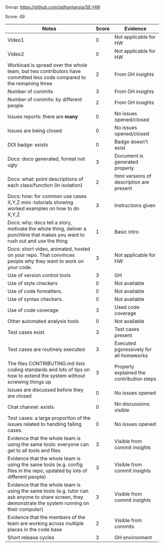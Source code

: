 Group: https://github.com/sidhantarora/SE-HW

Score: 49

|Notes|Score|Evidence|
|-----|---------|---------|
|Video1| 0 | Not applicable for HW  | 
|Video2| 0 | Not applicable for HW | 
|Workload is spread over the whole team, but two contributors have committed less code compared to the remaining three| 2 | From GH insights |
|Number of commits| 3 | From GH insights |
|Number of commits: by different people| 2 | From GH insights |
|Issues reports: there are **many**| 0 | No issues opened/closed |
|Issues are being closed| 0 | No issues opened/closed |
|DOI badge: exists| 0 | Badge doesn't exist |
|Docs: doco generated, format not ugly | 3 | Document is generated properly |
|Docs: what: point descriptions of each class/function (in isolation) | 2 | html versions of description are present |
|Docs: how: for common use cases X,Y,Z mini-tutorials showing worked examples on how to do X,Y,Z| 3 | Instructions given |
|Docs: why: docs tell a story, motivate the whole thing, deliver a punchline that makes you want to rush out and use the thing| 1 | Basic intro |
|Docs: short video, animated, hosted on your repo. That convinces people why they want to work on your code.| 3 | Not applicable for HW |
|Use of version control tools| 3 | GH |
|Use of style checkers | 0 | Not available |
|Use of code formatters. | 0 | Not available |
|Use of syntax checkers. | 0 | Not available |
|Use of code coverage | 3 | Used code coverage |
|Other automated analysis tools| 0 | Not available |
|Test cases exist| 3 | Test cases present |
|Test cases are routinely executed| 3 | Executed pgoressively for all homeworks |
|The files CONTRIBUTING.md lists coding standards and lots of tips on how to extend the system without screwing things up| 3 | Properly explained the contribution steps |
|Issues are discussed before they are closed| 0 | No issues opened |
|Chat channel: exists| 0 | No discussions visible |
|Test cases: a large proportion of the issues related to handling failing cases.| 0 | No issues opened |
|Evidence that the whole team is using the same tools: everyone can get to all tools and files| 3 | Visible from commit insights |
|Evidence that the whole team is using the same tools (e.g. config files in the repo, updated by lots of different people)| 3 | Visible from commit insights |
|Evidence that the whole team is using the same tools (e.g. tutor can ask anyone to share screen, they demonstrate the system running on their computer)| 3 | Visible from commit insights |
|Evidence that the members of the team are working across multiple places in the code base| 2 | Visible from commits |
|Short release cycles | 3 | GH environment |

